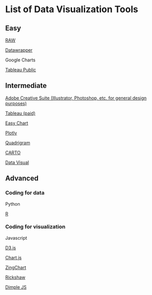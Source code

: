 # List of Data Visualization Tools

## Easy
<a href="http://raw.densitydesign.org/" target="_blank">RAW</a>

<a href="https://www.datawrapper.de/" target="_blank">Datawrapper</a>

Google Charts

<a href="https://public.tableau.com/s/" target="_blank">Tableau Public</a>

## Intermediate
<a href="https://www.adobe.com/creativecloud.html">Adobe Creative Suite (Illustrator, Photoshop, etc. for general design purposes)</a>

<a href="https://www.tableau.com/" target="_blank">Tableau (paid)</a>

<a href="http://www.easychart.org/">Easy Chart</a>

<a href="https://plot.ly/">Plotly</a>

<a href="http://www.quadrigram.com/">Quadrigram</a>

<a href="http://cartodb.com/">CARTO</a>

<a href="http://datavisu.al/">Data Visual</a>

## Advanced

### Coding for data
Python

<a href="http://www.r-project.org/">R</a>

### Coding for visualization
Javascript

<a href="http://d3js.org/">D3.js</a>

<a href="http://www.chartjs.org/">Chart.js</a>

<a href="https://www.zingchart.com/">ZingChart</a>

<a href="http://code.shutterstock.com/rickshaw/">Rickshaw</a>

<a href="http://dimplejs.org/">Dimple JS</a>


